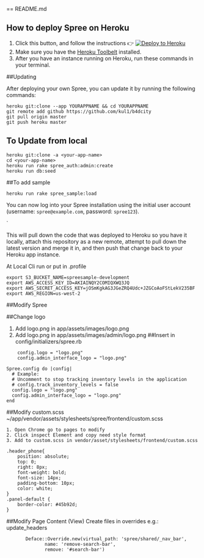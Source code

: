 == README.md

## How to deploy Spree on Heroku

1.  Click this button, and follow the instructions :point_right: [![Deploy to Heroku](https://www.herokucdn.com/deploy/button.svg)](https://heroku.com/deploy)
2. Make sure you have the [Heroku Toolbelt](https://toolbelt.heroku.com) installed.
3. After you have an instance running on Heroku, run these commands in your terminal.

##Updating

After deploying your own Spree, you can update it by running the following commands:
```
heroku git:clone --app YOURAPPNAME && cd YOURAPPNAME
git remote add github https://github.com/kul1/b4dcity
git pull origin master 
git push heroku master
```

## To Update from local

```
heroku git:clone -a <your-app-name>
cd <your-app-name>
heroku run rake spree_auth:admin:create
heroku run db:seed
```
##To add sample

```
heroku run rake spree_sample:load
```

You can now log into your Spree installation using the initial user account (username: `spree@example.com`,  password: `spree123`).


`

This will pull down the code that was deployed to Heroku so you have it locally, attach this repository as a new remote, attempt to pull down the latest version and merge it in, and then push that change back to your Heroku app instance.


At Local Cli run or put in .profile 

```
export S3_BUCKET_NAME=spreesample-development 
export AWS_ACCESS_KEY_ID=AKIAINQY2COMIQXWQ3JQ 
export AWS_SECRET_ACCESS_KEY=jOSmKgkAG3JGeZRQ4Udc+JZGCoAoFStLekV235BF 
export AWS_REGION=us-west-2
```

##Modify Spree

##Change logo
1. Add logo.png in app/assets/images/logo.png 
2. Add logo.png in app/assets/images/admin/logo.png 
##Insert in config/initializers/spree.rb
```
    config.logo = "logo.png"
    config.admin_interface_logo = "logo.png"
```

```
Spree.config do |config|
  # Example:
  # Uncomment to stop tracking inventory levels in the application
  # config.track_inventory_levels = false
  config.logo = "logo.png"
  config.admin_interface_logo = "logo.png"
end
```
##Modify custom.scss
~/app/vendor/assets/stylesheets/spree/frontend/custom.scss

    1. Open Chrome go to pages to modify
    2. Click inspect Element and copy need style format 
    3. Add to custom.scss in vendor/asset/stylesheets/frontend/custom.scss

```
.header_phone{
	position: absolute;
	top: 0;
	right: 8px;
	font-weight: bold;
	font-size: 14px;
	padding-bottom: 10px;
	color: white;
}
.panel-default {
    border-color: #45b92d;
}
```

##Modify Page Content (View)
Create files in overrides e.g.: update_headers
```
       Deface::Override.new(virtual_path: 'spree/shared/_nav_bar',     
              name: 'remove-search-bar',      
              remove: '#search-bar')  
```




